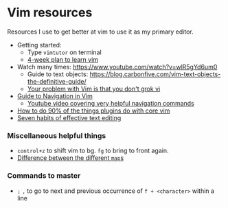 # Vim resources

Resources I use to get better at vim to use it as my primary editor.
+ Getting started: 
    + Type ```vimtutor``` on terminal 
    + [4-week plan to learn vim](https://medium.com/actualize-network/how-to-learn-vim-a-four-week-plan-cd8b376a9b85)
+ Watch many times: <https://www.youtube.com/watch?v=wlR5gYd6um0> 
    + Guide to text objects: <https://blog.carbonfive.com/vim-text-objects-the-definitive-guide/>
    + [Your problem with Vim is that you don't grok vi](https://stackoverflow.com/questions/1218390/what-is-your-most-productive-shortcut-with-vim/1220118#1220118)
+ [Guide to Navigation in Vim](https://blog.bespinian.io/posts/efficient-navigation-in-vim/)
    + [Youtube video covering very helpful navigation commands](https://www.youtube.com/watch?v=Qem8cpbJeYc)
+ [How to do 90% of the things plugins do with core vim](https://www.youtube.com/watch?v=XA2WjJbmmoM)
+ [Seven habits of effective text editing](https://www.moolenaar.net/habits.html)


### Miscellaneous helpful things
+ ```control+z``` to shift vim to bg. ```fg``` to bring to front again. 
+ [Difference between the different ```map```s](https://stackoverflow.com/questions/3776117/what-is-the-difference-between-the-remap-noremap-nnoremap-and-vnoremap-mapping)

### Commands to master
+ ```;``` ``,`` to go to next and previous occurrence of ```f + <character>``` within a line

